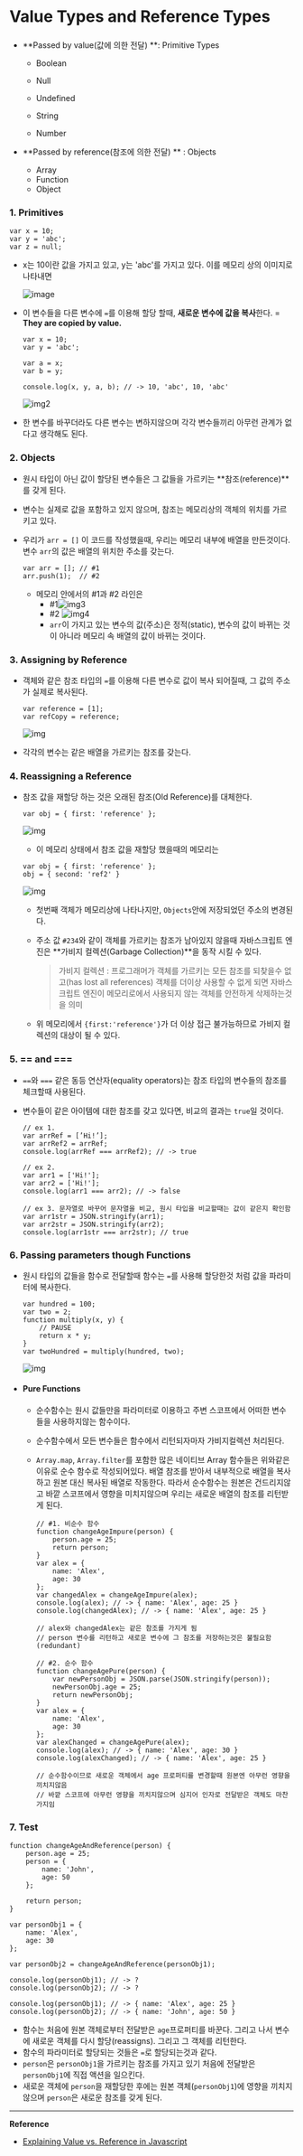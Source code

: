# Value Types and Reference Types

### 

- **Passed by value(값에 의한 전달) **: Primitive Types

  - Boolean

  - Null

  - Undefined

  - String

  - Number

    

- **Passed by reference(참조에 의한 전달) ** : Objects

  - Array
  - Function
  - Object



### 1. Primitives

```
var x = 10;
var y = 'abc';
var z = null;
```

- x는 10이란 값을 가지고 있고, y는 'abc'를 가지고 있다. 이를 메모리 상의 이미지로 나타내면

  ![image](https://miro.medium.com/max/1050/1*PdKLlT7zUrmDBZUOBsZh7w.png)

- 이 변수들을 다른 변수에 `=`를 이용해 할당 할때, **새로운 변수에 값을 복사**한다. = **They are copied by value.**

  ```
  var x = 10;
  var y = 'abc';
  
  var a = x;
  var b = y;
  
  console.log(x, y, a, b); // -> 10, 'abc', 10, 'abc'
  ```

  ![img2](https://miro.medium.com/max/1050/1*MZ3AcwELYZ2ONYFg3LiTXQ.png)

- 한 변수를 바꾸더라도 다른 변수는 변하지않으며 각각 변수들끼리 아무런 관계가 없다고 생각해도 된다.
  

### 2. Objects

- 원시 타입이 아닌 값이 할당된 변수들은 그 값들을 가르키는 **참조(reference)**를 갖게 된다.

- 변수는 실제로 값을 포함하고 있지 않으며, 참조는 메모리상의 객체의 위치를 가르키고 있다.

- 우리가 `arr = []` 이 코드를 작성했을때, 우리는 메모리 내부에 배열을 만든것이다. 변수 `arr`의 값은 배열의 위치한 주소를 갖는다.

  ```
  var arr = [];	// #1
  arr.push(1);	// #2	
  ```

  - 메모리 안에서의 #1과 #2 라인은
    - #1![img3](https://miro.medium.com/max/1050/1*h1aXuPwCyhu6GKwgeFMLDw.png)
    - #2 ![img4](https://miro.medium.com/max/1050/1*HaemMnuU05EW1b3BZPubIg.png)
    - `arr`이 가지고 있는 변수의 값(주소)은 정적(static), 변수의 값이 바뀌는 것이 아니라 메모리 속 배열의 값이 바뀌는 것이다.



### 3. Assigning by Reference

- 객체와 같은 참조 타입의 `=`를 이용해 다른 변수로 값이 복사 되어질때, 그 값의 주소가 실제로 복사된다. 

  ```
  var reference = [1];
  var refCopy = reference;
  ```

  ![img](https://miro.medium.com/max/1050/1*d2W3ulHbHRGrFQ-c1SG5gA.png)

- 각각의 변수는 같은 배열을 가르키는 참조를 갖는다.



### 4. Reassigning a Reference

- 참조 값을 재할당 하는 것은 오래된  참조(Old Reference)를 대체한다.

  ```
  var obj = { first: 'reference' };
  ```

  ![img](https://miro.medium.com/max/1050/1*PWGp9d2zZ_QGg18HXBSq9Q.png)

  - 이 메모리 상태에서 참조 값을 재할당 했을때의 메모리는

  ```
  var obj = { first: 'reference' };
  obj = { second: 'ref2' }
  ```

  ![img](https://miro.medium.com/max/1050/1*1h73Wn9IyaiXbhxhmJZmYA.png)

  - 첫번째 객체가 메모리상에 나타나지만, `Objects`안에 저장되었던 주소의 변경된다.

  - 주소 값  `#234`와 같이 객체를 가르키는 참조가 남아있지 않을때 자바스크립트 엔진은 **가비지 컬렉션(Garbage Collection)**을 동작 시킬 수 있다.

    > 가비지 컬렉션 : 프로그래머가 객체를 가르키는 모든 참조를 되찾을수 없고(has lost all references) 객체를 더이상 사용할 수  없게 되면 자바스크립트 엔진이 메모리로에서 사용되지 않는 객체를 안전하게 삭제하는것을 의미

  - 위 메모리에서 `{first:'reference'}`가 더 이상 접근 불가능하므로 가비지 컬렉션의 대상이 될 수 있다.




### 5. == and ===

- `==`와 `===` 같은 동등 연산자(equality operators)는 참조 타입의 변수들의 참조를 체크할때 사용된다.

- 변수들이 같은 아이템에 대한 참조를 갖고 있다면, 비교의 결과는 `true`일 것이다.

  ```
  // ex 1.
  var arrRef = [’Hi!’];
  var arrRef2 = arrRef;
  console.log(arrRef === arrRef2); // -> true
  
  // ex 2.
  var arr1 = ['Hi!'];
  var arr2 = ['Hi!'];
  console.log(arr1 === arr2); // -> false
  
  // ex 3. 문자열로 바꾸어 문자열을 비교, 원시 타입을 비교할때는 값이 같은지 확인함
  var arr1str = JSON.stringify(arr1);
  var arr2str = JSON.stringify(arr2);
  console.log(arr1str === arr2str); // true
  ```





### 6. Passing parameters though Functions

- 원시 타입의 값들을 함수로 전달할때 함수는 `=`를 사용해 할당한것 처럼 값을 파라미터에 복사한다.

  ```
  var hundred = 100;
  var two = 2;
  function multiply(x, y) {
      // PAUSE
      return x * y;
  }
  var twoHundred = multiply(hundred, two);
  ```

  ![img](https://miro.medium.com/max/1050/1*3AYcflNTwTTGTgCul0DgBw.png)

  

- #### **Pure Functions**

  - 순수함수는 원시 값들만을 파라미터로 이용하고 주변 스코프에서 어떠한 변수들을 사용하지않는 함수이다.

  - 순수함수에서 모든 변수들은 함수에서 리턴되자마자 가비지컬렉션 처리된다.

  - `Array.map`, `Array.filter`를 포함한 많은 네이티브 Array 함수들은 위와같은 이유로 순수 함수로 작성되어있다. 배열 참조를 받아서 내부적으로 배열을 복사하고 원본 대신 복사된 배열로 작동한다. 따라서 순수함수는 원본은 건드리지않고 바깥 스코프에서 영향을 미치지않으며 우리는 새로운 배열의 참조를 리턴받게 된다.

    ```
    // #1. 비순수 함수
    function changeAgeImpure(person) {
        person.age = 25;
        return person;
    }
    var alex = {
        name: 'Alex',
        age: 30
    };
    var changedAlex = changeAgeImpure(alex);
    console.log(alex); // -> { name: 'Alex', age: 25 }
    console.log(changedAlex); // -> { name: 'Alex', age: 25 }
    
    // alex와 changedAlex는 같은 참조를 가지게 됨
    // person 변수를 리턴하고 새로운 변수에 그 참조를 저장하는것은 불필요함(redundant)
    ```

    ```
    // #2. 순수 함수
    function changeAgePure(person) {
        var newPersonObj = JSON.parse(JSON.stringify(person));
        newPersonObj.age = 25;
        return newPersonObj;
    }
    var alex = {
        name: 'Alex',
        age: 30
    };
    var alexChanged = changeAgePure(alex);
    console.log(alex); // -> { name: 'Alex', age: 30 }
    console.log(alexChanged); // -> { name: 'Alex', age: 25 }
    
    // 순수함수이므로 새로운 객체에서 age 프로퍼티를 변경할때 원본엔 아무런 영향을 끼치지않음
    // 바깥 스코프에 아무런 영향을 끼치지않으며 심지어 인자로 전달받은 객체도 마찬가지임
    ```



### 7. Test

```
function changeAgeAndReference(person) {
    person.age = 25;
    person = {
        name: 'John',
        age: 50
    };
    
    return person;
}

var personObj1 = {
    name: 'Alex',
    age: 30
};

var personObj2 = changeAgeAndReference(personObj1);

console.log(personObj1); // -> ?
console.log(personObj2); // -> ?
```

```
console.log(personObj1); // -> { name: 'Alex', age: 25 }
console.log(personObj2); // -> { name: 'John', age: 50 }
```

- 함수는 처음에 원본 객체로부터 전달받은 `age`프로퍼티를 바꾼다. 그리고 나서 변수에 새로운 객체를 다시 할당(reassigns). 그리고 그 객체를 리턴한다.
- 함수의 파라미터로 할당되는 것들은 `=`로 할당되는것과 같다. 
- `person`은 `personObj1`을 가르키는 참조를 가지고 있기 처음에 전달받은 `personObj1`에 직접 액션을 일으킨다.
- 새로운 객체에 `person`을 재할당한 후에는 원본 객체(`personObj1`)에 영향을 끼치지 않으며 `person`은 새로운 참조를 갖게 된다.






------

**Reference**

- [Explaining Value vs. Reference in Javascript](https://codeburst.io/explaining-value-vs-reference-in-javascript-647a975e12a0)